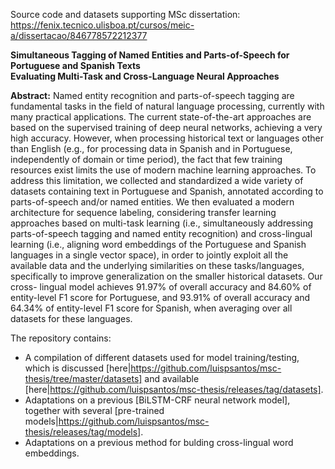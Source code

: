 Source code and datasets supporting MSc dissertation:  
https://fenix.tecnico.ulisboa.pt/cursos/meic-a/dissertacao/846778572212377

**Simultaneous Tagging of Named Entities and Parts-of-Speech for Portuguese and Spanish Texts**  
**Evaluating Multi-Task and Cross-Language Neural Approaches**  

**Abstract:** Named entity recognition and parts-of-speech tagging are fundamental tasks in the field of natural language processing, currently with many practical applications. The current state-of-the-art approaches are based on the supervised training of deep neural networks, achieving a very high accuracy. However, when processing historical text or languages other than English (e.g., for processing data in Spanish and in Portuguese, independently of domain or time period), the fact that few training resources exist limits the use of modern machine learning approaches. To address this limitation, we collected and standardized a wide variety of datasets containing text in Portuguese and Spanish, annotated according to parts-of-speech and/or named entities. We then evaluated a modern architecture for sequence labeling, considering transfer learning approaches based on multi-task learning (i.e., simultaneously addressing parts-of-speech tagging and named entity recognition) and cross-lingual learning (i.e., aligning word embeddings of the Portuguese and Spanish languages in a single vector space), in order to jointly exploit all the available data and the underlying similarities on these tasks/languages, specifically to improve generalization on the smaller historical datasets. Our cross- lingual model achieves 91.97% of overall accuracy and 84.60% of entity-level F1 score for Portuguese, and 93.91% of overall accuracy and 64.34% of entity-level F1 score for Spanish, when averaging over all datasets for these languages.

The repository contains:
- A compilation of different datasets used for model training/testing, which is discussed [here|https://github.com/luispsantos/msc-thesis/tree/master/datasets] and available [here|https://github.com/luispsantos/msc-thesis/releases/tag/datasets].
- Adaptations on a previous [BiLSTM-CRF neural network model], together with several [pre-trained models|https://github.com/luispsantos/msc-thesis/releases/tag/models].
- Adaptations on a previous method for bulding cross-lingual word embeddings.
